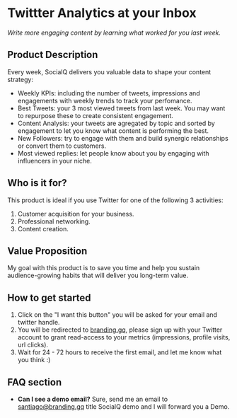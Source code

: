 # Twittter Analytics at your Inbox

*Write more engaging content by learning what worked for you last week.*


## Product Description

Every week, SocialQ delivers you valuable data to shape your content strategy:

* Weekly KPIs: including the number of tweets, impressions and engagements with weekly trends to track your perfomance.
* Best Tweets: your 3 most viewed tweets from last week. You may want to repurpose these to create consistent engagement.
* Content Analysis: your tweets are agregated by topic and sorted by engagement to let you know what content is performing the best. 
* New Followers: try to engage with them and build synergic relationships or convert them to customers.
* Most viewed replies: let people know about you by engaging with influencers in your niche. 


## Who is it for?

This product is ideal if you use Twitter for one of the following 3 activities:
 
1. Customer acquisition for your business.
2. Professional networking.
3. Content creation.


## Value Proposition

My goal with this product is to save you time and help you sustain audience-growing habits that will deliver you long-term value.


## How to get started

1. Click on the "I want this button" you will be asked for your email and twitter handle.
2. You will be redirected to [branding.gq](https://branding.gq), please sign up with your Twitter account to grant read-access to your metrics (impressions, profile visits, url clicks).
3. Wait for 24 - 72 hours to receive the first email, and let me know what you think :)


## FAQ section

* **Can I see a demo email?** 
Sure, send me an email to santiago@branding.gq title SocialQ demo and I will forward you a Demo.
